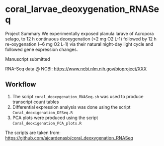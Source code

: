 # coral_larvae_deoxygenation_RNASeq

Project Summary
We experimentally exposed planula larave of Acropora selago, to 12 h continuous deoxygenation (<2 mg O2 L-1) followed by 12 h re-oxygenation (~6 mg O2 L-1) via their natural night-day light cycle and followed gene expression changes.

Manuscript submitted

RNA-Seq data @ NCBI: https://www.ncbi.nlm.nih.gov/bioproject/XXX


## Workflow
1. The script `coral_deoxygenation_RNASeq.sh` was used to produce transcript count tables
2. Differential expression analysis was done using the script `Coral_deoxigenation_DESeq.R`
3. PCA plots were produced using the script `Coral_deoxigenation_PCA_plots.R`

The scripts are taken from: https://github.com/ajcardenasb/coral_deoxygenation_RNASeq
